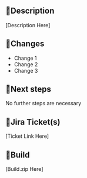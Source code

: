 ## 📝Description
[Description Here]

## 🔧Changes
- Change 1
- Change 2
- Change 3

## 👣Next steps
No further steps are necessary

## 🎫Jira Ticket(s)
[Ticket Link Here]

## 🔨Build
[Build.zip Here]